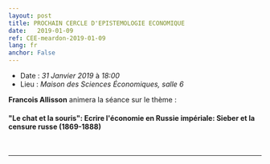 ```yaml
---
layout: post
title: PROCHAIN CERCLE D'EPISTEMOLOGIE ECONOMIQUE
date:   2019-01-09
ref: CEE-meardon-2019-01-09
lang: fr
anchor: False
---
```


* Date : *31 Janvier 2019* à *18:00*
* Lieu : *Maison des Sciences Économiques, salle 6*

**Francois Allisson** animera la séance sur le thème : 
#### **"Le chat et la souris": Ecrire l'économie en Russie impériale: Sieber et la censure russe (1869-1888)**
<br>
<hr />

